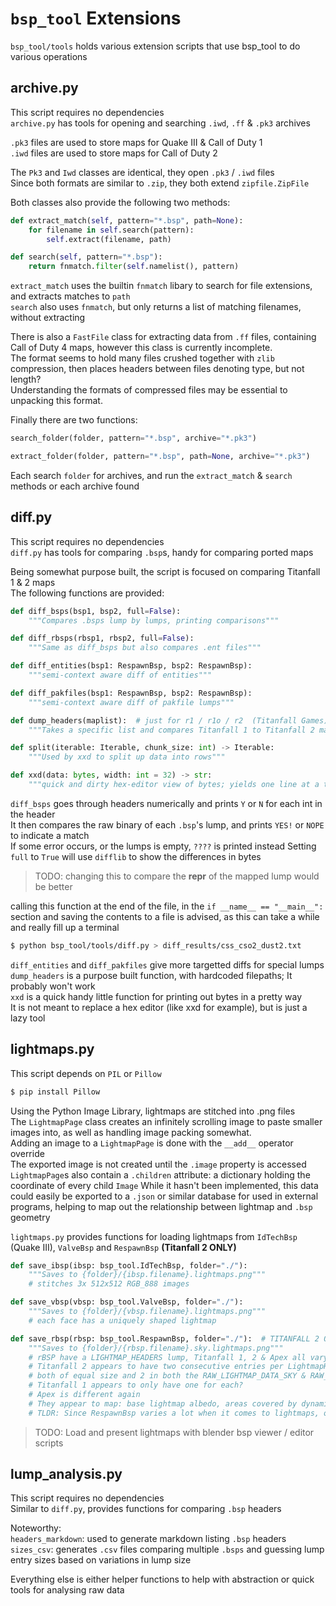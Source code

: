 # `bsp_tool` Extensions
`bsp_tool/tools` holds various extension scripts that use bsp_tool to do various operations  

## archive.py
This script requires no dependencies  
`archive.py` has tools for opening and searching `.iwd`, `.ff` & `.pk3` archives  

`.pk3` files are used to store maps for Quake III & Call of Duty 1  
`.iwd` files are used to store maps for Call of Duty 2  

The `Pk3` and `Iwd` classes are identical, they open `.pk3` / `.iwd` files  
Since both formats are similar to `.zip`, they both extend `zipfile.ZipFile`  

Both classes also provide the following two methods:  
```python
def extract_match(self, pattern="*.bsp", path=None):
    for filename in self.search(pattern):
        self.extract(filename, path)

def search(self, pattern="*.bsp"):
    return fnmatch.filter(self.namelist(), pattern)
```
`extract_match` uses the builtin `fnmatch` libary to search for file extensions, and extracts matches to `path`  
`search` also uses `fnmatch`, but only returns a list of matching filenames, without extracting  

There is also a `FastFile` class for extracting data from `.ff` files, containing Call of Duty 4 maps, however this class is currently incomplete.  
The format seems to hold many files crushed together with `zlib` compression, then places headers between files denoting type, but not length?  
Understanding the formats of compressed files may be essential to unpacking this format.  

Finally there are two functions:
```python
search_folder(folder, pattern="*.bsp", archive="*.pk3")

extract_folder(folder, pattern="*.bsp", path=None, archive="*.pk3")
```
Each search `folder` for archives, and run the `extract_match` & `search` methods or each archive found


## diff.py
This script requires no dependencies  
`diff.py` has tools for comparing `.bsp`s, handy for comparing ported maps  

Being somewhat purpose built, the script is focused on comparing Titanfall 1 & 2 maps  
The following functions are provided:  
```python
def diff_bsps(bsp1, bsp2, full=False):
    """Compares .bsps lump by lumps, printing comparisons"""

def diff_rbsps(rbsp1, rbsp2, full=False):
    """Same as diff_bsps but also compares .ent files"""

def diff_entities(bsp1: RespawnBsp, bsp2: RespawnBsp):
    """semi-context aware diff of entities"""

def diff_pakfiles(bsp1: RespawnBsp, bsp2: RespawnBsp):
    """semi-context aware diff of pakfile lumps"""

def dump_headers(maplist):  # just for r1 / r1o / r2  (Titanfall Games)
    """Takes a specific list and compares Titanfall 1 to Titanfall 2 maps"""

def split(iterable: Iterable, chunk_size: int) -> Iterable:
    """Used by xxd to split up data into rows"""

def xxd(data: bytes, width: int = 32) -> str:
    """quick and dirty hex-editor view of bytes; yields one line at a time"""
```

`diff_bsps` goes through headers numerically and prints `Y` or `N` for each int in the header  
It then compares the raw binary of each `.bsp`'s lump, and prints `YES!` or `NOPE` to indicate a match  
If some error occurs, or the lumps is empty, `????` is printed instead
Setting `full` to `True` will use `difflib` to show the differences in bytes

> TODO: changing this to compare the __repr__ of the mapped lump would be better

calling this function at the end of the file, in the `if __name__ == "__main__":` section and saving the contents to a file is advised, as this can take a while and really fill up a terminal  
```sh
$ python bsp_tool/tools/diff.py > diff_results/css_cso2_dust2.txt
```

`diff_entities` and `diff_pakfiles` give more targetted diffs for special lumps  
`dump_headers` is a purpose built function, with hardcoded filepaths; It probably won't work  
`xxd` is a quick handy little function for printing out bytes in a pretty way  
It is not meant to replace a hex editor (like xxd for example), but is just a lazy tool  


## lightmaps.py
This script depends on `PIL` or `Pillow`
```python
$ pip install Pillow
```

Using the Python Image Library, lightmaps are stitched into .png files  
The `LightmapPage` class creates an infinitely scrolling image to paste smaller images into, as well as handling image packing somewhat.  
Adding an image to a `LightmapPage` is done with the `__add__` operator override  
The exported image is not created until the `.image` property is accessed
`LightmapPage`s also contain a `.children` attribute: a dictionary holding the coordinate of every child `Image`
While it hasn't been implemented, this data could easily be exported to a `.json` or similar database for used in external programs, helping to map out the relationship between lightmap and `.bsp` geometry  

`lightmaps.py` provides functions for loading lightmaps from `IdTechBsp` (Quake III), `ValveBsp` and `RespawnBsp` **(Titanfall 2 ONLY)**  
```python
def save_ibsp(ibsp: bsp_tool.IdTechBsp, folder="./"):
    """Saves to {folder}/{ibsp.filename}.lightmaps.png"""
    # stitches 3x 512x512 RGB_888 images

def save_vbsp(vbsp: bsp_tool.ValveBsp, folder="./"):
    """Saves to {folder}/{vbsp.filename}.lightmaps.png"""
    # each face has a uniquely shaped lightmap

def save_rbsp(rbsp: bsp_tool.RespawnBsp, folder="./"):  # TITANFALL 2 ONLY!
    """Saves to {folder}/{rbsp.filename}.sky.lightmaps.png"""
    # rBSP have a LIGHTMAP_HEADERS lump, Titanfall 1, 2 & Apex all vary
    # Titanfall 2 appears to have two consecutive entries per LightmapHeader
    # both of equal size and 2 in both the RAW_LIGHTMAP_DATA_SKY & RAW_LIGHTMAP_DATA_REAL_TIME_LIGHTS lumps
    # Titanfall 1 appears to only have one for each?
    # Apex is different again
    # They appear to map: base lightmap albedo, areas covered by dynamic light, surface normals & dot(sunVector, N)
    # TLDR: Since RespawnBsp varies a lot when it comes to lightmaps, only Titanfall2 is supported currently
```

> TODO: Load and present lightmaps with blender bsp viewer / editor scripts


## lump_analysis.py
This script requires no dependencies  
Similar to `diff.py`, provides functions for comparing `.bsp` headers  

Noteworthy:  
`headers_markdown`: used to generate markdown listing `.bsp` headers  
`sizes_csv`: generates `.csv` files comparing multiple `.bsps` and guessing lump entry sizes based on variations in lump size  

Everything else is either helper functions to help with abstraction or quick tools for analysing raw data  
